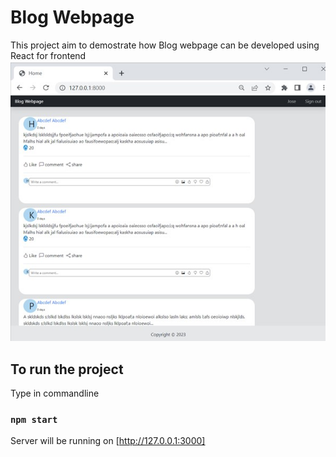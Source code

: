 # Blog Webpage
This project aim to demostrate how Blog webpage can be developed using React for frontend
<img src="public/blog_website.jpg">


## To run the project

Type in commandline

### `npm start`

Server will be running on [http://127.0.0.1:3000]